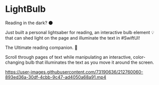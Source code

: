 # LightBulb

Reading in the dark? 🌑

Just built a personal lightsaber for reading, an interactive bulb element 💡 that can shed light on the page and illuminate the text in #SwiftUI!  

The Ultimate reading companion. 📖

Scroll through pages of text while manipulating an interactive, color-changing bulb that illuminates the text as you move it around the screen.


https://user-images.githubusercontent.com/73190636/212760060-893ed36a-30df-4cbb-9c47-ad4050a68a91.mp4


